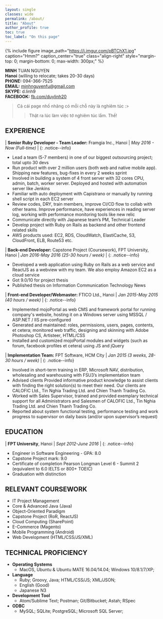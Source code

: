 ```yaml
---
layout: single
classes: wide
permalink: /about/
title: "About"
author_profile: true
toc: true
toc_label: "On this page"
---
```


{% include figure image_path="https://i.imgur.com/pBTChX1.jpg" caption="Hmm?" caption_center="true" class="align-right" style="margin-top: 0; margin-bottom: 0; max-width: 300px;" %}

**MINH** TUAN NGUYEN
<br>
**Hanoi** (willing to relocate; takes 20-30 days)
<br>
**PHONE:** 094-366-7525
<br>
**EMAIL:** minhnguyenfu@gmail.com
<br>
**SKYPE:** d.linh9
<br>
**FACEBOOK:** [fb.com/duylinh20](//fb.com/duylinh20)

> Cả cái page nhố nhăng có mỗi chỗ này là nghiêm túc :>
>> Thật ra lúc làm việc tớ nghiêm túc lắm. Thề!

<div style="clear: both;"></div>

## EXPERIENCE

| **Senior Ruby Developer - Team Leader:**  Framgia Inc., Hanoi | *May 2016 - Now (Full-time)* |
{: .notice--info}
* Lead a team (5-7 members) in one of our biggest outsourcing project; total upto 30 devs
* Run product with over 2 million users (both web and native mobile app). Shipping new features, bug-fixes in every 2 weeks sprint
* Involved in building a system of 4 front server with 32 cores CPU, admin, batch, worker server. Deployed and hosted with automation server like Jenkins
* Familiar with auto deployment with Capistrano or manually by running shell script in each EC2 server
* Review codes, DRY, train members, improve CI/CD flow to collab with other teams. Improve performance, have experiences in reading server log, working with performance monitoring tools like new relic
* Communicate directly with Japanese team’s PM, Technical Leader
* Develop project with Ruby on Rails as backend and other frontend related skills
* AWS products used: EC2, RDS, CloudWatch, ElastiCache, S3, CloudFront, ELB, Route53 etc.

| **Back-end Developer:** Capstone Project (Coursework), FPT University, Hanoi | *Jan 2016-May 2016 (25-30 hours / week)* |
{: .notice--info}
* Developed a web application using Ruby on Rails as a web service and ReactJS as a webview with my team. We also employ Amazon EC2 as a cloud service
* Got 9.0/10 for project thesis
* Published thesis on Information Communication Technology News

| **Front-end Developer/Webmaster:** FTICO Ltd., Hanoi | *Jan 2015-May 2015 (40 hours / week)* |
{: .notice--info}

* Implemented mojoPortal as web CMS and framework portal for running company's website, hosting it on a Windows server using MSSQL / ASP.NET / IIS pre-configured
* Generated and maintained: roles, permissions, users, pages, contents, et cetera; monitored web traffic, designing and skinning with Adobe Photoshop CS, Artisteer, HTML/CSS
* Installed and customized mojoPortal modules and widgets (such as forum, facebook profiles et cetera) using JS and jQuery

| **Implementation Team:** FPT Software, HCM City | *Jan 2015 (3 weeks, 28-30 hours / week)* |
{: .notice--info}

* Involved in short-term training in ERP, Microsoft NAV, distribution, wholesaling and warehousing with FSU3’s implementation team
* Advised clients Provided informative product knowledge to assist clients with finding the right solution(s) to meet their need. Our clients are CALOFIC Ltd., Tin Nghia Trading Ltd. and Chien Thanh Trading Co.
* Worked with Sales Supervisor, trained and provided exemplary technical support for all Administrators and Salesmen of CALOFIC Ltd., Tin Nghia Trading Ltd. and Chien Thanh Trading Co.
* Reported about system functional testing, performance testing and work progress to supervisor on daily basis (and/or upon supervisor’s request)

## EDUCATION

| **FPT University**, Hanoi | *Sept 2012-June 2016* |
{: .notice--info}

* Engineer in Software Engineering - GPA: 8.0
* Capstone Project mark: 9.0
* Certificate of completion Pearson Longman Level 6 - Summit 2 (equivalent to 6.0 IELTS or 800+ TOEIC)
* Graduation with distinction

## RELEVANT COURSEWORK

* IT Project Management
* Core & Advanced Java (Java)
* Object-Oriented Paradigm
* Capstone Project (RoR, ReactJS)
* Cloud Computing (SharePoint)
* E-Commerce (Magento)
* Mobile Programming (Android)
* Web Development (HTML/CSS/JS/XML)

## TECHNICAL PROFICIENCY

* **Operating Systems**
  * MacOS, Ubuntu & Ubuntu MATE 16.04/14.04; Windows 10/8.1/7/XP;
* **Language**
  * Ruby; Groovy, Java; HTML/CSS/JS; XML/JSON;
  * English (Good)
  * Japanese N3
* **Development Tool**
  * Atom/Sublime Text; Postman; Git/Bitbucket; Astah; RSpec
* **ODBC**
  * MySQL; SQLite; PostgreSQL; Microsoft SQL Server;
